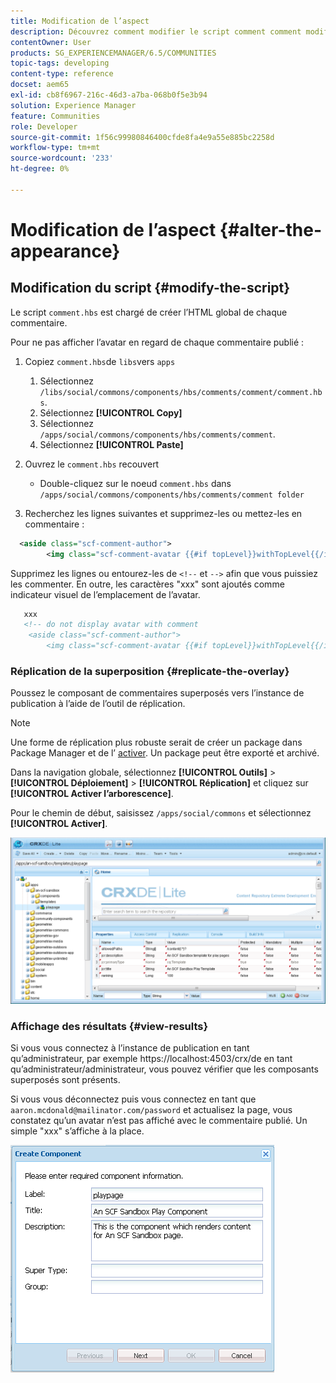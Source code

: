 ```yaml
---
title: Modification de l’aspect
description: Découvrez comment modifier le script comment comment modifier le script comment.hbs responsable de la création de l’HTML global de chaque commentaire dans Adobe Experience Manager Communities.
contentOwner: User
products: SG_EXPERIENCEMANAGER/6.5/COMMUNITIES
topic-tags: developing
content-type: reference
docset: aem65
exl-id: cb8f6967-216c-46d3-a7ba-068b0f5e3b94
solution: Experience Manager
feature: Communities
role: Developer
source-git-commit: 1f56c99980846400cfde8fa4e9a55e885bc2258d
workflow-type: tm+mt
source-wordcount: '233'
ht-degree: 0%

---
```


# Modification de l’aspect {#alter-the-appearance}

## Modification du script {#modify-the-script}

Le script `comment.hbs` est chargé de créer l’HTML global de chaque commentaire.

Pour ne pas afficher l’avatar en regard de chaque commentaire publié :

1. Copiez `comment.hbs`de `libs`vers `apps`

   1. Sélectionnez `/libs/social/commons/components/hbs/comments/comment/comment.hbs`.
   1. Sélectionnez **[!UICONTROL Copy]**
   1. Sélectionnez `/apps/social/commons/components/hbs/comments/comment`.
   1. Sélectionnez **[!UICONTROL Paste]**

1. Ouvrez le `comment.hbs` recouvert

   * Double-cliquez sur le noeud `comment.hbs` dans `/apps/social/commons/components/hbs/comments/comment folder`

1. Recherchez les lignes suivantes et supprimez-les ou mettez-les en commentaire :

```xml
  <aside class="scf-comment-author">
        <img class="scf-comment-avatar {{#if topLevel}}withTopLevel{{/if}}" src="{{author.avatarUrl}}"></img>
```

Supprimez les lignes ou entourez-les de `<!--` et `-->` afin que vous puissiez les commenter. En outre, les caractères &quot;xxx&quot; sont ajoutés comme indicateur visuel de l’emplacement de l’avatar.

```xml
   xxx
   <!-- do not display avatar with comment
    <aside class="scf-comment-author">
        <img class="scf-comment-avatar {{#if topLevel}}withTopLevel{{/if}}" src="{{author.avatarUrl}}"></img>
```

### Réplication de la superposition {#replicate-the-overlay}

Poussez le composant de commentaires superposés vers l’instance de publication à l’aide de l’outil de réplication.

>[!NOTE]
>
>Une forme de réplication plus robuste serait de créer un package dans Package Manager et de l’ [activer](/help/sites-administering/package-manager.md#replicating-packages). Un package peut être exporté et archivé.

Dans la navigation globale, sélectionnez **[!UICONTROL Outils]** > **[!UICONTROL Déploiement]** > **[!UICONTROL Réplication]** et cliquez sur **[!UICONTROL Activer l’arborescence]**.

Pour le chemin de début, saisissez `/apps/social/commons` et sélectionnez **[!UICONTROL Activer]**.

![ verify-content-template](assets/verify-content-template.png)

### Affichage des résultats {#view-results}

Si vous vous connectez à l’instance de publication en tant qu’administrateur, par exemple https://localhost:4503/crx/de en tant qu’administrateur/administrateur, vous pouvez vérifier que les composants superposés sont présents.

Si vous vous déconnectez puis vous connectez en tant que `aaron.mcdonald@mailinator.com/password` et actualisez la page, vous constatez qu’un avatar n’est pas affiché avec le commentaire publié. Un simple &quot;xxx&quot; s’affiche à la place.

![create-template-component](assets/create-template-component.png)
